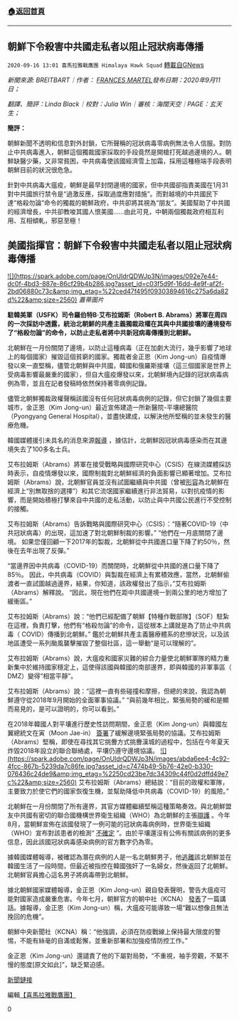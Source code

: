 ###  [:house:返回首頁](https://github.com/ourhimalayas/txt)
---

## 朝鮮下令殺害中共國走私者以阻止冠狀病毒傳播
`2020-09-16 13:01 喜馬拉雅戰鷹團 Himalaya Hawk Squad` [轉載自GNews](https://gnews.org/zh-hant/361674/)

*新聞來源: BREITBART｜作者： [FRANCES MARTEL](https://www.breitbart.com/author/frances-martel/)發布日期：2020年9月11日；*

*翻譯、簡評：Linda Black｜校對：Julia Win｜審核：海闊天空｜PAGE：玄天生；*

**簡評：**

朝鮮新聞不透明和信息對外封鎖，它所聲稱的冠狀病毒零病例無法令人信服。對防止中共病毒進入，朝鮮這個獨裁國家採取的手段竟然是開槍打死越過邊境的人。朝鮮缺醫少藥，又非常貧困，中共病毒使該國經濟雪上加霜，採用這種極端手段表明朝鮮目前的狀況很危急。

針對中共病毒大瘟疫，朝鮮是最早封閉邊境的國家，但中共國卻指責美國在1月31對中共國旅行禁令是“過激反應，採取過度應對措施”。而對越境的中共國民下達“格殺勿論”命令的獨裁的朝鮮政府，中共卻將其視為“朋友”。美國幫助了中共國的經濟增長，中共卻教唆其國人恨美國……由此可見，中朝兩個獨裁政府相互利用、互相傾軋，邪惡至極！

##  **美國指揮官：朝鮮下令殺害中共國走私者以阻止冠狀病毒傳播** 

[!\[\](https://spark.adobe.com/page/OnUIdrQDWJp3N/images/092e7e44-dc0f-4bd3-887e-86cf29b4b286.jpg?asset_id=c03f5d9f-16dd-4e9f-af2f-2bd06880c73c&amp;img_etag=%22ced47f495f09303894616c275a6da82d%22&amp;size=2560)](https://spark.adobe.com/page/OnUIdrQDWJp3N/images/092e7e44-dc0f-4bd3-887e-86cf29b4b286.jpg?asset_id=c03f5d9f-16dd-4e9f-af2f-2bd06880c73c&amp;img_etag=%22ced47f495f09303894616c275a6da82d%22&amp;size=1024) *蓋蒂圖片*

**駐韓美軍（USFK）司令羅伯特B·艾布拉姆斯（Robert B. Abrams）將軍在周四的一次採訪中透露，統治北朝鮮的共產主義獨裁政權在其與中共國接壤的邊境發布了“格殺勿論”的命令，以防止走私者將中共新冠病毒傳播到北朝鮮。**

北朝鮮在一月份關閉了邊境，以防止這種病毒（正在加劇大流行，幾乎影響了地球上的每個國家）摧毀這個貧窮的國家。獨裁者金正恩（Kim Jong-un）自疫情爆發以來一直堅稱，儘管北朝鮮與中共國，韓國和俄羅斯接壤（這三個國家是世界上受病毒影響最嚴重的國家），但自大瘟疫爆發以來，北朝鮮境內記錄的冠狀病毒病例為零，並且在記者發稿時依然保持著零病例記錄。

儘管北朝鮮獨裁政權聲稱該國沒有任何冠狀病毒病例的記錄，但它封鎖了幾個主要城市，金正恩（Kim Jong-un）最近宣佈建造一所新醫院-平壤總醫院（Pyongyang General Hospital），並盡快建成，以解決他所堅稱的並未發生的醫療危機。

韓國媒體援引未具名的消息來源[報導](https://www.breitbart.com/asia/2020/03/31/report-north-korea-has-lost-over-100-soldiers-to-coronavirus-still-claims-zero-cases/) ，據估計，北朝鮮因冠狀病毒感染而在其邊境失去了100多名士兵。

艾布拉姆斯（Abrams）將軍在接受戰略與國際研究中心（CSIS）在線流媒體採訪時表示，自疫情爆發以來，國際制裁對北朝鮮經濟的負面影響已顯著增加。艾布拉姆斯（Abrams）說，北朝鮮官員並沒有試圖繼續與中共國（曾被[形容](https://www.usnews.com/news/best-countries/articles/2017-09-19/how-china-keeps-north-koreas-economy-afloat)為北朝鮮在經濟上“別無取捨的選擇”）和其它流氓國家繼續進行非法貿易，以對抗疫情的影響，而是開始積極打擊來自中共國的走私活動，以防止與中共國公民進行不受控制的接觸。

艾布拉姆斯（Abrams）告訴戰略與國際研究中心（CSIS）：“隨著COVID-19（中共冠狀病毒）的出現，這加速了對北朝鮮制裁的影響。” “他們在一月底關閉了邊境。 如果您僅回顧一下2017年的製裁，北朝鮮從中共國進口量下降了約50％，然後在去年出現了反彈。”

“當邊界因中共病毒（COVID-19）而關閉時，北朝鮮從中共國的進口量下降了85％。 因此，中共病毒（COVID）與製裁在經濟上有累積效應，當然，北朝鮮偷渡者一直試圖越過邊界，結果，你知道，該政權發出了指示，”艾布拉姆斯（Abrams）解釋說。 “因此，現在他們在距中共國邊境一到兩公里的地方增加了緩衝區。”

艾布拉姆斯（Abrams）說：“他們已經配備了朝鮮【特種作戰部隊】（SOF）駐紮在這裡，負責打擊，他們有“格殺勿論”的命令，這從根本上講就是為了防止中共病毒（ COVID）傳播到北朝鮮。” 鑑於北朝鮮共產主義醫療體系的悲慘狀況，以及該地區遭受一系列颱風襲擊摧毀了整個社區，這一舉動“是可以理解的”。

艾布拉姆斯（Abrams）說，大瘟疫和國家災難的綜合力量使北朝鮮軍隊的精力重新集中於維持國家穩定上，這使得該國與韓國的南部邊界，即與韓國的非軍事區（ DMZ）變得“相當平靜”。

艾布拉姆斯（Abrams）說：“這裡一直有些碰撞和摩擦，但總的來說，我認為朝鮮遵守從2018年9月開始的全面軍事協議。” “與前幾年相比，緊張局勢的緩和是顯而易見的，是可以證明的，你可以看到。”

在2018年韓國人對平壤進行歷史性訪問期間，金正恩（Kim Jong-un）與韓國左翼總統文在寅（Moon Jae-in） [簽署](https://www.breitbart.com/asia/2018/09/18/south-korean-president-pyongyang-hugs-cheers-trust-friendship/)了緩解邊境緊張局勢的協議。艾布拉姆斯（Abrams）堅稱，即使在尋找其它挑釁方式挑釁漢城的過程中，包括在今年夏天炸毀2018年設立的聯合聯絡處，平壤仍遵守邊境協議。
[!\[\](https://spark.adobe.com/page/OnUIdrQDWJp3N/images/abda6ee4-4c92-4fcc-867b-5239da7c86fe.jpg?asset_id=c7474b49-5b76-42e0-b330-076436c24de9&amp;img_etag=%2250cd23be7dc34309c44f0d2dffd49e7c%22&amp;size=2560)](https://spark.adobe.com/page/OnUIdrQDWJp3N/images/abda6ee4-4c92-4fcc-867b-5239da7c86fe.jpg?asset_id=c7474b49-5b76-42e0-b330-076436c24de9&amp;img_etag=%2250cd23be7dc34309c44f0d2dffd49e7c%22&amp;size=1024)
艾布拉姆斯（Abrams）總結說：“目前的政權和軍隊，主要致力於使它們的國家恢復生機，並幫助降低中共病毒（COVID-19）的風險。”

北朝鮮在一月份關閉了所有邊界，其官方媒體繼續堅稱這種策略奏效。與北朝鮮盟友中共國有密切的聯合國機構世界衛生組織（WHO）為北朝鮮的主張[辯護](https://www.breitbart.com/national-security/2020/04/09/world-health-organization-defends-north-koreas-claim-of-zero-coronavirus-cases/) 。今年8月，當朝鮮宣佈在該國發現了一例可能的冠狀病毒病例時，世界衛生組織（WHO）宣布對該患者的檢測“ [不確定](https://www.breitbart.com/asia/2020/08/05/w-h-o-north-korea-test-first-potential-coronavirus-case-inconclusive/) ”。由於平壤還沒有公佈有關該病例的更多信息，因此該國冠狀病毒感染病例的官方數字仍為零。

據韓國媒體報導，被確認為潛在病例的人是一名北朝鮮男子，他[逃離](https://www.breitbart.com/national-security/2020/04/09/world-health-organization-defends-north-koreas-claim-of-zero-coronavirus-cases/)該北朝鮮並在韓國生活了一段時間，但最近被指控在韓國強奸了一名婦女，然後返回了北朝鮮。北朝鮮官員擔心這名男子將病毒帶到北朝鮮。

據北朝鮮國家媒體報導，金正恩（Kim Jong-un）親自發表聲明，警告大瘟疫可能對國家造成嚴重危害。今年七月，朝鮮官方的朝中社（KCNA） [發表](https://www.breitbart.com/asia/2020/07/04/kim-jong-un-warns-of-unimaginable-and-irretrievable-coronavirus-crisis/)了一篇講話。據報導，金正恩（Kim Jong-un）稱，大瘟疫可能導致一場“難以想像且無法挽回的危機”。

朝鮮中央新聞社（KCNA）稱：“他強調，必須在防疫戰線上保持最大限度的警惕，不能有絲毫的自滿或鬆懈，並重新部署和加強疫情防控工作。”

金正恩（Kim Jong-un）還譴責了他的下屬對局勢，“不重視，袖手旁觀，不緊不慢的態度[原文如此]”，缺乏緊迫感。

[新聞鏈接](https://www.breitbart.com/asia/2020/09/11/us-commander-north-korea-issued-order-to-kill-china-smugglers-block-coronavirus/)

編輯[【喜馬拉雅戰鷹團】](https://spark.adobe.com/page/OnUIdrQDWJp3N/)

0

